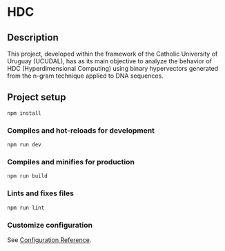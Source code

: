 # HDC

## Description

This project, developed within the framework of the Catholic University of Uruguay (UCUDAL), has as its main objective to analyze the behavior of HDC (Hyperdimensional Computing) using binary hypervectors generated from the n-gram technique applied to DNA sequences.


## Project setup
```
npm install
```

### Compiles and hot-reloads for development
```
npm run dev
```

### Compiles and minifies for production
```
npm run build
```

### Lints and fixes files
```
npm run lint
```

### Customize configuration
See [Configuration Reference](https://cli.vuejs.org/config/).
